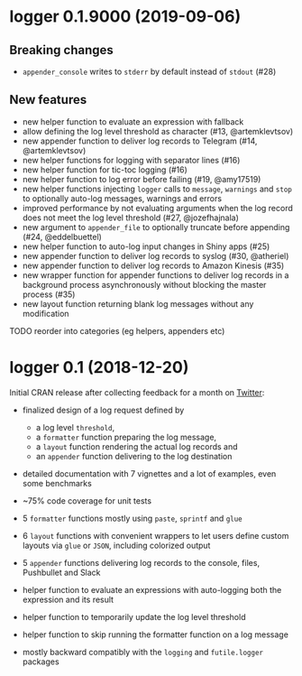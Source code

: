 # logger 0.1.9000 (2019-09-06)

## Breaking changes

* `appender_console` writes to `stderr` by default instead of `stdout` (#28)

## New features

* new helper function to evaluate an expression with fallback
* allow defining the log level threshold as character (#13, @artemklevtsov)
* new appender function to deliver log records to Telegram (#14, @artemklevtsov)
* new helper functions for logging with separator lines (#16)
* new helper function for tic-toc logging (#16)
* new helper function to log error before failing (#19, @amy17519)
* new helper functions injecting `logger` calls to `message`, `warnings` and `stop` to optionally auto-log messages, warnings and errors
* improved performance by not evaluating arguments when the log record does not meet the log level threshold (#27, @jozefhajnala)
* new argument to `appender_file` to optionally truncate before appending (#24, @eddelbuettel)
* new helper function to auto-log input changes in Shiny apps (#25)
* new appender function to deliver log records to syslog (#30, @atheriel)
* new appender function to deliver log records to Amazon Kinesis (#35)
* new wrapper function for appender functions to deliver log records in a background process asynchronously without blocking the master process (#35)
* new layout function returning blank log messages without any modification

TODO reorder into categories (eg helpers, appenders etc)

# logger 0.1 (2018-12-20)

Initial CRAN release after collecting feedback for a month on [Twitter](https://twitter.com/daroczig/status/1067461632677330944):

* finalized design of a log request defined by

    * a log level `threshold`,
    * a `formatter` function preparing the log message,
    * a `layout` function rendering the actual log records and
    * an `appender` function delivering to the log destination

* detailed documentation with 7 vignettes and a lot of examples, even some benchmarks
* ~75% code coverage for unit tests
* 5 `formatter` functions mostly using `paste`, `sprintf` and `glue`
* 6 `layout` functions with convenient wrappers to let users define custom layouts via `glue` or `JSON`, including colorized output
* 5 `appender` functions delivering log records to the console, files, Pushbullet and Slack
* helper function to evaluate an expressions with auto-logging both the expression and its result
* helper function to temporarily update the log level threshold
* helper function to skip running the formatter function on a log message
* mostly backward compatibly with the `logging` and `futile.logger` packages
